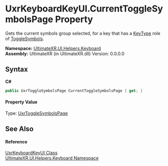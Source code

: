 # UxrKeyboardKeyUI.CurrentToggleSymbolsPage Property 
 

Gets the current symbols group selected, for a key that has a <a href="P_UltimateXR_UI_Helpers_Keyboard_UxrKeyboardKeyUI_KeyType">KeyType</a> role of <a href="T_UltimateXR_UI_Helpers_Keyboard_UxrKeyType">ToggleSymbols</a>.

**Namespace:**&nbsp;<a href="N_UltimateXR_UI_Helpers_Keyboard">UltimateXR.UI.Helpers.Keyboard</a><br />**Assembly:**&nbsp;UltimateXR (in UltimateXR.dll) Version: 0.0.0.0

## Syntax

**C#**<br />
``` C#
public UxrToggleSymbolsPage CurrentToggleSymbolsPage { get; }
```


#### Property Value
Type: <a href="T_UltimateXR_UI_Helpers_Keyboard_UxrToggleSymbolsPage">UxrToggleSymbolsPage</a>

## See Also


#### Reference
<a href="T_UltimateXR_UI_Helpers_Keyboard_UxrKeyboardKeyUI">UxrKeyboardKeyUI Class</a><br /><a href="N_UltimateXR_UI_Helpers_Keyboard">UltimateXR.UI.Helpers.Keyboard Namespace</a><br />